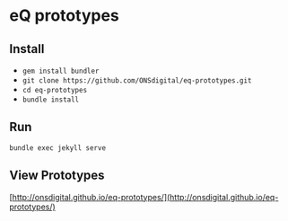 # eQ prototypes


## Install
- `gem install bundler`
- `git clone https://github.com/ONSdigital/eq-prototypes.git`
- `cd eq-prototypes`
- `bundle install`

## Run

`bundle exec jekyll serve`

## View Prototypes

[http://onsdigital.github.io/eq-prototypes/](http://onsdigital.github.io/eq-prototypes/)
